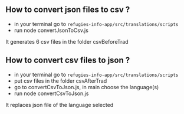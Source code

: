 ## How to convert json files to csv ?

- in your terminal go to `refugies-info-app/src/translations/scripts`
- run node convertJsonToCsv.js

It generates 6 csv files in the folder csvBeforeTrad

## How to convert csv files to json ?

- in your terminal go to `refugies-info-app/src/translations/scripts`
- put csv files in the folder csvAfterTrad
- go to convertCsvToJson.js, in main choose the language(s)
- run node convertCsvToJson.js

It replaces json file of the language selected
